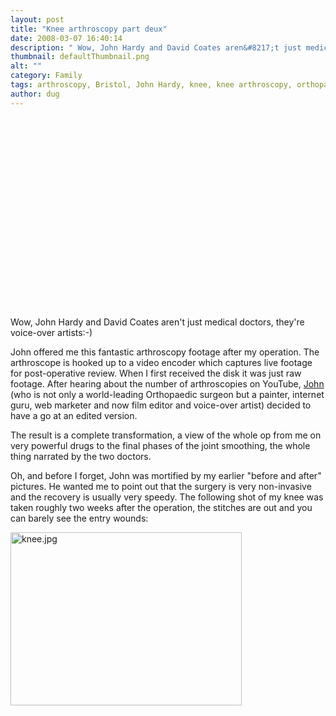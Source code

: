 ```yaml
---
layout: post
title: "Knee arthroscopy part deux"
date: 2008-03-07 16:40:14
description: " Wow, John Hardy and David Coates aren&#8217;t just medical doctors, they&#8217;re voice-over artists -- -) John offered me this fantastic arthroscopy footage after my operation. The arthroscope is hooked up to a video encoder which captures live footage for post-operative review&#8230;."
thumbnail: defaultThumbnail.png
alt: ""
category: Family
tags: arthroscopy, Bristol, John Hardy, knee, knee arthroscopy, orthopaedic surgeon, surgery
author: dug
---
```


<p><object width="370" height="305"><param name="movie" value="http://www.youtube.com/v/LicMRU0lWSU"></param><embed src="http://www.youtube.com/v/LicMRU0lWSU" type="application/x-shockwave-flash" width="370" height="305"></embed></object></p>

<p>Wow, John Hardy and David Coates aren't just medical doctors, they're voice-over artists:-) </p>

<p>John offered me this fantastic arthroscopy footage after my operation. The arthroscope is hooked up to a video encoder which captures live footage for post-operative review. When I first received the disk it was just raw footage. After hearing about the number of arthroscopies on YouTube, <a href="http://www.johnhardy.co.uk/">John</a> (who is not only a world-leading Orthopaedic surgeon but a painter, internet guru, web marketer and now film editor and voice-over artist) decided to have a go at an edited version.</p>

<p>The result is a complete transformation, a view of the whole op from me on very powerful drugs to the final phases of the joint smoothing, the whole thing narrated by the two doctors.</p>

<p>Oh, and before I forget, John was mortified by my earlier "before and after" pictures. He wanted me to point out that the surgery is very non-invasive and the recovery is usually very speedy. The following shot of my knee was taken roughly two weeks after the operation, the stitches are out and you can barely see the entry wounds:</p>

<p><a href="http://www.donkeyontheedge.com/i/knee.jpg"><img alt="knee.jpg" src="http://www.donkeyontheedge.com/i/knee-thumb.jpg" width="370" height="277" /></a></p>
